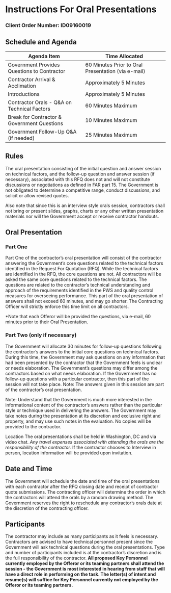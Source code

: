 # Instructions For Oral Presentations
### Client Order Number: ID09160019

## Schedule and Agenda
Agenda Item | Time Allocated
-----------|--------------
Government Provides Questions to Contractor |	60 Minutes Prior to Oral Presentation (via e-mail)
Contractor Arrival & Acclimation | Approximately 5 Minutes
Introductions | Approximately 5 Minutes
Contractor Orals - Q&A on Technical Factors	| 60 Minutes Maximum
Break for Contractor & Government Questions	| 10 Minutes Maximum
Government Follow-Up Q&A (if needed)| 25 Minutes Maximum

## Rules

The oral presentation consisting of the initial question and answer session on technical
factors, and the follow-up question and answer session (if necessary), associated with
this RFQ does not and will not constitute discussions or negotiations as defined in FAR
part 15. The Government is not obligated to determine a competitive range, conduct
discussions, and solicit or allow revised quotes.

Also note that since this is an interview style orals session, contractors shall not bring or
present slides, graphs, charts or any other written presentation materials nor will the
Government accept or receive contractor handouts.


## Oral Presentation
### Part One

Part One of the contractor’s oral presentation will consist of the contractor answering the
Government’s core questions related to the technical factors identified in the Request
For Quotation (RFQ). While the technical factors are identified in the RFQ, the core
questions are not. All contractors will be asked the same core questions related to the
technical factors. The questions are related to the contractor’s technical understanding
and approach of the requirements identified in the PWS and quality control measures for
overseeing performance. This part of the oral presentation of answers shall not exceed
60 minutes, and may go shorter. The Contracting Officer will strictly enforce this time
limit on all contractors.  

*Note that each Offeror will be provided the questions, via e-mail, 60 minutes prior to their Oral
Presentation.

### Part Two (only if necessary)
The Government will allocate 30 minutes for follow-up questions following the contractor’s answers to the initial core questions on technical factors. During this time, the Government may ask questions on any information that had been presented by the contractor that the Government feels is unclear or needs elaboration.  The Government’s questions may differ among the contractors based on what needs elaboration. If the Government has no follow-up questions with a particular contractor, then this part of the session will not take place.
Note: The answers given in this session are part of the contractor’s oral presentation.

Note: Understand that the Government is much more interested in the informational content of the contractor’s answers rather than the particular style or technique used in delivering the answers. The Government may take notes during the presentation at its discretion and exclusive right and property, and may use such notes in the evaluation. No copies will be provided to the contractor.

Location
The oral presentations shall be held in Washington, DC and via video chat. *Any travel expenses associated with attending the orals are the responsibility of the contractor.* If the contractor chooses to Interview in person, location information will be provided upon invitation.

## Date and Time
The Government will schedule the date and time of the oral presentations with each contractor after the RFQ closing date and receipt of contractor quote submissions. The contracting officer will determine the order in which the contractors will attend the orals by a random drawing method. The Government reserves the right to reschedule any contractor’s orals date at the discretion of the contracting officer.

## Participants

The contractor may include as many participants as it feels is necessary. Contractors
are advised to have technical personnel present since the Government will ask technical
questions during the oral presentations. Type and number of participants included is at
the contractor’s discretion and is the full responsibility of the contractor. **All proposed
Key Personnel currently employed by the Offeror or its teaming partners shall
attend the session - the Government is most interested in hearing from staff that
will have a direct role in performing on the task. The letter(s) of intent and
resume(s) will suffice for Key Personnel currently not employed by the Offeror or
its teaming partners.**

